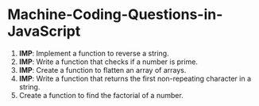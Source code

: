 # Machine-Coding-Questions-in-JavaScript

 1. **IMP**: Implement a function to reverse a string.
 2. **IMP**: Write a function that checks if a number is prime.
 3. **IMP**: Create a function to flatten an array of arrays.
 4. **IMP**: Write a function that returns the first non-repeating character in a string.
 5. Create a function to find the factorial of a number. 
